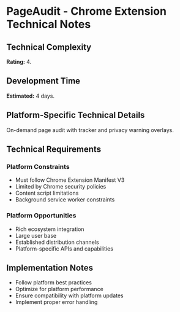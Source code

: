 # PageAudit - Chrome Extension Technical Notes

## Technical Complexity
**Rating:** 4.

## Development Time
**Estimated:** 4 days.

## Platform-Specific Technical Details
On-demand page audit with tracker and privacy warning overlays.

## Technical Requirements

### Platform Constraints
- Must follow Chrome Extension Manifest V3
- Limited by Chrome security policies
- Content script limitations
- Background service worker constraints

### Platform Opportunities
- Rich ecosystem integration
- Large user base
- Established distribution channels
- Platform-specific APIs and capabilities

## Implementation Notes
- Follow platform best practices
- Optimize for platform performance
- Ensure compatibility with platform updates
- Implement proper error handling
